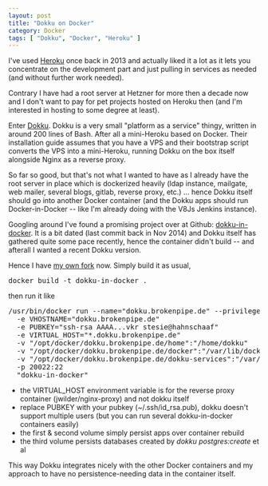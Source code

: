 ```yaml
---
layout: post
title: "Dokku on Docker"
category: Docker
tags: [ "Dokku", "Docker", "Heroku" ]
---
```

I've used <a href="https://www.heroku.com/">Heroku</a> once back in 2013
and actually liked it a lot as it lets you concentrate on the development
part and just pulling in services as needed (and without further work needed).

Contrary I have had a root server at Hetzner for more then a decade now
and I don't want to pay for pet projects hosted on Heroku then (and I'm
interested in hosting to some degree at least).

Enter <a href="http://progrium.viewdocs.io/dokku/">Dokku</a>.  Dokku is a
very small "platform as a service" thingy, written in around 200 lines of
Bash.  After all a mini-Heroku based on Docker.  Their installation guide
assumes that you have a VPS and their bootstrap script converts the VPS into
a mini-Heroku, running Dokku on the box itself alongside Nginx as a reverse
proxy.

So far so good, but that's not what I wanted to have as I already have the
root server in place which is dockerized heavily (ldap instance, mailgate,
web mailer, several blogs, gitlab, reverse proxy, etc.) ... hence Dokku
itself should go into another Docker container (and the Dokku apps should
run Docker-in-Docker -- like I'm already doing with the V8Js Jenkins
instance).

Googling around I've found a promising project over at Github:
<a href="https://github.com/eugeneware/dokku-in-docker">dokku-in-docker</a>.
It is a bit dated (last commit back in Nov 2014) and Dokku itself has gathered
quite some pace recently, hence the container didn't build -- and afterall
I wanted a recent Dokku version.

Hence I have 
<a href="https://github.com/stesie/dokku-in-docker">my own fork</a> now.
Simply build it as usual,

<pre>
docker build -t dokku-in-docker .
</pre>

then run it like

<pre>
/usr/bin/docker run --name="dokku.brokenpipe.de" --privileged -d
  -e VHOSTNAME="dokku.brokenpipe.de"
  -e PUBKEY="ssh-rsa AAAA...vkr stesie@hahnschaaf"
  -e VIRTUAL_HOST="*.dokku.brokenpipe.de"
  -v "/opt/docker/dokku.brokenpipe.de/home":"/home/dokku"
  -v "/opt/docker/dokku.brokenpipe.de/docker":"/var/lib/docker"
  -v "/opt/docker/dokku.brokenpipe.de/dokku-services":"/var/lib/dokku/services"
  -p 20022:22
  "dokku-in-docker"
</pre>

* the VIRTUAL_HOST environment variable is for the reverse proxy container
  (jwilder/nginx-proxy) and not dokku itself
* replace PUBKEY with your pubkey (~/.ssh/id_rsa.pub), dokku doesn't support
  multiple users (but you can run several dokku-in-docker containers easily)
* the first & second volume simply persist apps over container rebuild
* the third volume persists databases created by *dokku postgres:create* et
  al

This way Dokku integrates nicely with the other Docker containers and my
approach to have no persistence-needing data in the container itself.
